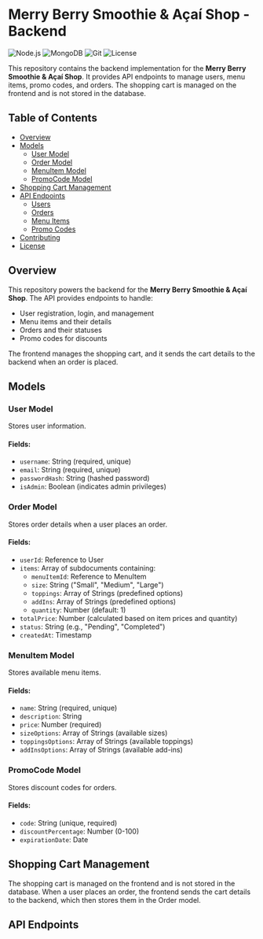 # Merry Berry Smoothie & Açaí Shop - Backend

![Node.js](https://img.shields.io/badge/Node.js-v14%2B-green)
![MongoDB](https://img.shields.io/badge/MongoDB-4.4%2B-blue)
![Git](https://img.shields.io/badge/Git-v2.30%2B-lightgrey)
![License](https://img.shields.io/badge/license-MIT-blue)

This repository contains the backend implementation for the **Merry Berry Smoothie & Açaí Shop**. It provides API endpoints to manage users, menu items, promo codes, and orders. The shopping cart is managed on the frontend and is not stored in the database.

## Table of Contents
- [Overview](#overview)
- [Models](#models)
  - [User Model](#user-model)
  - [Order Model](#order-model)
  - [MenuItem Model](#menuitem-model)
  - [PromoCode Model](#promocode-model)
- [Shopping Cart Management](#shopping-cart-management)
- [API Endpoints](#api-endpoints)
  - [Users](#users)
  - [Orders](#orders)
  - [Menu Items](#menu-items)
  - [Promo Codes](#promo-codes)
- [Contributing](#contributing)
- [License](#license)

## Overview
This repository powers the backend for the **Merry Berry Smoothie & Açaí Shop**. The API provides endpoints to handle:
- User registration, login, and management
- Menu items and their details
- Orders and their statuses
- Promo codes for discounts

The frontend manages the shopping cart, and it sends the cart details to the backend when an order is placed.

## Models

### User Model
Stores user information.

#### Fields:
- `username`: String (required, unique)
- `email`: String (required, unique)
- `passwordHash`: String (hashed password)
- `isAdmin`: Boolean (indicates admin privileges)

### Order Model
Stores order details when a user places an order.

#### Fields:
- `userId`: Reference to User
- `items`: Array of subdocuments containing:
  - `menuItemId`: Reference to MenuItem
  - `size`: String ("Small", "Medium", "Large")
  - `toppings`: Array of Strings (predefined options)
  - `addIns`: Array of Strings (predefined options)
  - `quantity`: Number (default: 1)
- `totalPrice`: Number (calculated based on item prices and quantity)
- `status`: String (e.g., "Pending", "Completed")
- `createdAt`: Timestamp

### MenuItem Model
Stores available menu items.

#### Fields:
- `name`: String (required, unique)
- `description`: String
- `price`: Number (required)
- `sizeOptions`: Array of Strings (available sizes)
- `toppingsOptions`: Array of Strings (available toppings)
- `addInsOptions`: Array of Strings (available add-ins)

### PromoCode Model
Stores discount codes for orders.

#### Fields:
- `code`: String (unique, required)
- `discountPercentage`: Number (0-100)
- `expirationDate`: Date

## Shopping Cart Management
The shopping cart is managed on the frontend and is not stored in the database. When a user places an order, the frontend sends the cart details to the backend, which then stores them in the Order model.

## API Endpoints
